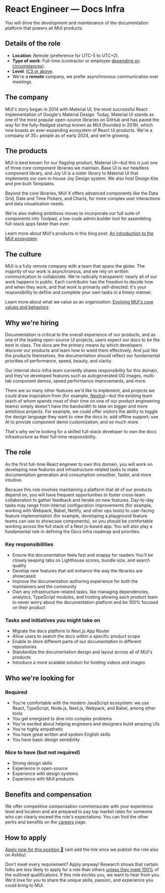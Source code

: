 # React Engineer — Docs Infra

<p class="description">You will drive the development and maintenance of the documentation platform that powers all MUI products.</p>

## Details of the role

- **Location**: Remote (preference for UTC-5 to UTC+2).
- **Type of work**: Full-time (contractor or employee [depending on circumstances](https://mui-org.notion.site/Hiring-FAQ-64763b756ae44c37b47b081f98915501#494af1f358794028beb4b7697b5d3102)).
- **Level**: [IC3 or above](https://mui-org.notion.site/Leveling-at-MUI-5c30f9bfe65149d697f346447cef9db1).
- We're a **remote** company, we prefer asynchronous communication over meetings.

## The company

MUI's story began in 2014 with Material UI, the most successful React implementation of Google's Material Design.
Today, Material UI stands as one of the most popular open-source libraries on GitHub and has paved the way for the fully-fledged startup known as MUI (founded in 2019), which now boasts an ever-expanding ecosystem of React UI products.
We're a company of 35+ people as of early 2024, and we're growing.

## The products

MUI is best known for our flagship product, Material UI—but this is just one of three core component libraries we maintain.
Base UI is our headless component library, and Joy UI is a sister library to Material UI that implements our own in-house Joy Design system.
We also host Design Kits and pre-built Templates.

Beyond the core libraries, MUI X offers advanced components like the Data Grid, Date and Time Pickers, and Charts, for more complex user interactions and data visualization needs.

We're also making ambitious moves to incorporate our full suite of components into Toolpad, a low-code admin builder tool for assembling full-stack apps faster than ever.

Learn more about MUI's products in this blog post: [An introduction to the MUI ecosystem](https://mui.com/blog/mui-product-comparison/).

## The culture

MUI is a fully remote company with a team that spans the globe.
The majority of our work is asynchronous, and we rely on written communication to collaborate.
We're radically transparent: nearly all of our work happens in public.
Each contributor has the freedom to decide how and when they work, and that work is primarily self-directed: it's your responsibility to define and complete your own tasks in a timely manner.

Learn more about what we value as an organization: [Evolving MUI's core values and behaviors](https://mui.com/blog/2023-mui-values/).

## Why we're hiring

Documentation is critical to the overall experience of our products, and as one of the leading open-source UI projects, users expect our docs to be the best in class.
The docs are the primary means by which developers discover our products and learn how to wield them effectively.
And just like the products themselves, the documentation should reflect our fundamental priorities of performance, speed, beauty, and clarity.

Our internal docs-infra team currently shares responsibility for this domain, and they've developed features such as autogenerated OG images, multi-tab component demos, speed performance improvements, and more.

There are so many other features we'd like to implement, and projects we could draw inspiration from (for example, [Nextra](https://nextra.site/))—but the existing team (each of whom spends most of their time on one of our product engineering teams) simply doesn't have the bandwidth to take on bigger and more ambitious projects.
For example, we could offer visitors the ability to toggle the design language they want to view the docs in; add offline support; use AI to provide component demo customization; and so much more.

That's why we're looking for a skilled full-stack developer to own the docs infrastructure as their full-time responsibility.

## The role

As the first full-time React engineer to own this domain, you will work on developing new features and infrastructure-related tasks to make documentation generation and consumption smoother, faster, and more intuitive.

Because this role involves maintaining a platform that all of our products depend on, you will have frequent opportunities to foster cross-team collaboration to gather feedback and iterate on new features.
Day-to-day tasks may range from internal configuration improvements (for example, working with Webpack, Babel, Netlify, and other ops tools) to user-facing feature implementation (for example, developing a playground feature teams can use to showcase components), so you should be comfortable working across the full stack of a Next.js-based app.
You will also play a fundamental role in defining the Docs Infra roadmap and priorities.

### Key responsibilities

- Ensure the documentation feels fast and snappy for readers
  You'll be closely keeping tabs on Lighthouse scores, bundle size, and search quality
- Develop new features that will enhance the way the libraries are showcased
- Improve the documentation authoring experience for both the maintainers and the community
- Own any infrastructure-related tasks, like managing dependencies, analytics, TypeScript modules, and hosting allowing each product team to never worry about the documentation platform and be 100% focused on their product

### Tasks and initiatives you might take on

- Migrate the docs platform to Next.js App Router
- Allow users to search the docs within a specific product scope
- Enable to store different parts of our documentation in different repositories
- Standardize the documentation design and layout across all of MUI's products
- Introduce a more scalable solution for hosting videos and images

## Who we're looking for

### Required

- You're comfortable with the modern JavaScript ecosystem: we use React, TypeScript, Node.js, Next.js, Webpack, and Babel, among other tools
- You get energized to dive into complex problems
- You're excited about helping engineers and designers build amazing UIs
- You're highly empathetic
- You have great written and spoken English skills
- You have basic design sensibility

### Nice to have (but not required)

- Strong design skills
- Experience in open-source
- Experience with design systems
- Experience with MUI products

## Benefits and compensation

We offer competitive compensation commensurate with your experience level and location and are prepared to pay top market rates for someone who can clearly exceed the role's expectations.
You can find the other perks and benefits on the [careers](https://mui.com/careers/#perks-and-benefits) page.

## How to apply

[Apply now for this position 📮](/careers/react-engineer-docs-infra/)
(will add the link once we publish the role also on Ashby)

Don't meet every requirement?
Apply anyway!
Research shows that certain folks are less likely to apply for a role than others [unless they meet 100%](https://hbr.org/2014/08/why-women-dont-apply-for-jobs-unless-theyre-100-qualified) of the outlined qualifications.
If this role excites you, we want to hear from you.
We'd love for you to share the unique skills, passion, and experience you could bring to MUI.
